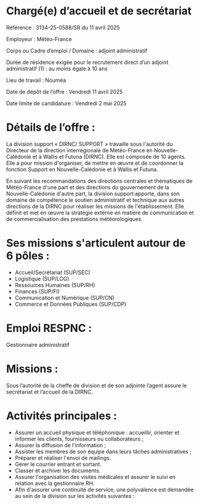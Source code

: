 # Chargé(e) d’accueil et de secrétariat

Référence : 3134-25-0588/SR du 11 avril 2025

Employeur : Météo-France

Corps ou Cadre d’emploi / Domaine : adjoint administratif

Durée de résidence exigée pour le recrutement direct d’un adjoint administratif (1) : au moins égale à 10 ans

Lieu de travail : Nouméa

Date de dépôt de l’offre : Vendredi 11 avril 2025

Date limite de candidature : Vendredi 2 mai 2025

# Détails de l’offre :

La division support « DIRNC/ SUPPORT » travaille sous l'autorité du Directeur de la direction interrégionale de Météo-France en Nouvelle-Calédonie et à Wallis et Futuna (DIRNC). Elle est composée de 10 agents. Elle a pour mission d'organiser, de mettre en œuvre et de coordonner la fonction Support en Nouvelle-Calédonie et à Wallis et Futuna.

En suivant les recommandations des directions centrales et thématiques de Météo-France d'une part et des directions du gouvernement de la Nouvelle-Calédonie d'autre part, la division support apporte, dans son domaine de compétence le soutien administratif et technique aux autres directions de la DIRNC pour réaliser les missions de l'établissement. Elle définit et met en œuvre la stratégie externe en matière de communication et de commercialisation des prestations météorologiques.

# Ses missions s'articulent autour de 6 pôles :

- Accueil/Secrétariat (SUP/SEC)
- Logistique (SUP/LOG)
- Ressources Humaines (SUP/RH)
- Finances (SUP/FI)
- Communication et Numérique (SUP/CN)
- Commerce et Données Publiques (SUP/CDP)

# Emploi RESPNC :

Gestionnaire administratif

# Missions :

Sous l’autorité de la cheffe de division et de son adjointe l’agent assure le secrétariat et l’accueil de la DIRNC.

# Activités principales :

- Assurer un accueil physique et téléphonique : accueillir, orienter et informer les clients, fournisseurs ou collaborateurs ;
- Assurer la diffusion de l'information ;
- Assister les membres de son équipe dans leurs tâches administratives ;
- Préparer et réaliser l'envoi de mailings.
- Gérer le courrier entrant et sortant.
- Classer et archiver les documents.
- Assurer l'organisation des visites médicales et assurer le suivi en relation avec la gestionnaire RH.
- Afin d'assurer une continuité de service, une polyvalence est demandée au sein de la division sur les activités suivantes :